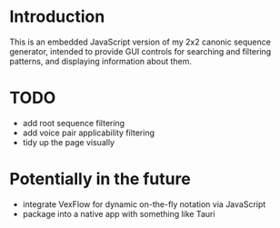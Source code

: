 # Introduction
This is an embedded JavaScript version of my 2x2 canonic sequence generator, intended to provide GUI controls for searching and filtering patterns, and displaying information about them.
# TODO
- add root sequence filtering
- add voice pair applicability filtering
- tidy up the page visually
# Potentially in the future
- integrate VexFlow for dynamic on-the-fly notation via JavaScript
- package into a native app with something like Tauri